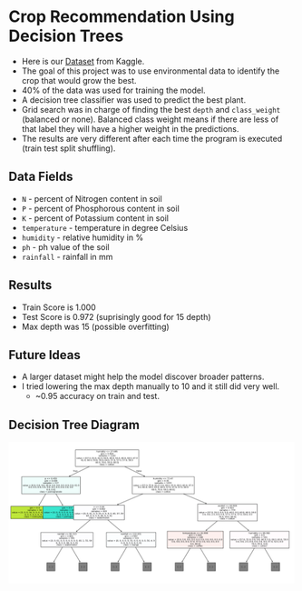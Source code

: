 # Crop Recommendation Using Decision Trees
- Here is our [Dataset](https://www.kaggle.com/datasets/atharvaingle/crop-recommendation-dataset) from Kaggle.
- The goal of this project was to use environmental data to identify the crop that would grow the best.
- 40% of the data was used for training the model.
- A decision tree classifier was used to predict the best plant.
- Grid search was in charge of finding the best `depth` and `class_weight` (balanced or none). Balanced class weight means if there are less of that label they will have a higher weight in the predictions.
- The results are very different after each time the program is executed (train test split shuffling).
## Data Fields
- `N` - percent of Nitrogen content in soil
- `P` - percent of Phosphorous content in soil
- `K` - percent of Potassium content in soil
- `temperature` - temperature in degree Celsius
- `humidity` - relative humidity in %
- `ph` - ph value of the soil
- `rainfall` - rainfall in mm
## Results
- Train Score is 1.000
- Test Score is 0.972 (suprisingly good for 15 depth)
- Max depth was 15 (possible overfitting)
## Future Ideas
- A larger dataset might help the model discover broader patterns.
- I tried lowering the max depth manually to 10 and it still did very well.
  - ~0.95 accuracy on train and test.
## Decision Tree Diagram
<img src="DescisionTree.png">